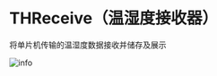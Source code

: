 # THReceive（温湿度接收器）
将单片机传输的温湿度数据接收并储存及展示

![info](http://q61qahslg.bkt.clouddn.com/image%2FTHReceiveTHReceiveinfo.png)
